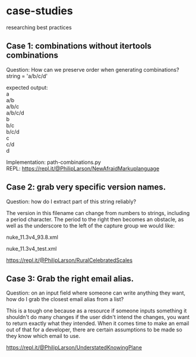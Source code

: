 # case-studies
researching best practices

## Case 1: combinations without itertools combinations

Question: How can we preserve order when generating combinations?\
string = 'a/b/c/d'

expected output:\
a\
a/b\
a/b/c\
a/b/c/d\
b\
b/c\
b/c/d\
c\
c/d\
d


Implementation: path-combinations.py\
REPL: https://repl.it/@PhilipLarson/NewAfraidMarkuplanguage

## Case 2: grab very specific version names.

Question: how do I extract part of this string reliably?

The version in this filename can change from numbers to strings, including a period character. The period to the right then becomes an obstacle, as well as the underscore to the left of the capture group we would like:

nuke_11.3v4_93.8.xml

nuke_11.3v4_test.xml

https://repl.it/@PhilipLarson/RuralCelebratedScales

## Case 3: Grab the right email alias.

Question: on an input field where someone can write anything they want, how do I grab the closest email alias from a list?

This is a tough one because as a resource if someone inputs something it shouldn't do many changes if the user didn't intend the changes, you want to return exactly what they intended. When it comes time to make an email out of that for a developer, there are certain assumptions to be made so they know which email to use.

https://repl.it/@PhilipLarson/UnderstatedKnowingPlane
